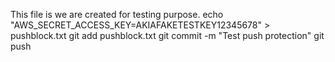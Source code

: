 This file is we are created for testing purpose.
echo "AWS_SECRET_ACCESS_KEY=AKIAFAKETESTKEY12345678" > pushblock.txt
git add pushblock.txt
git commit -m "Test push protection"
git push


